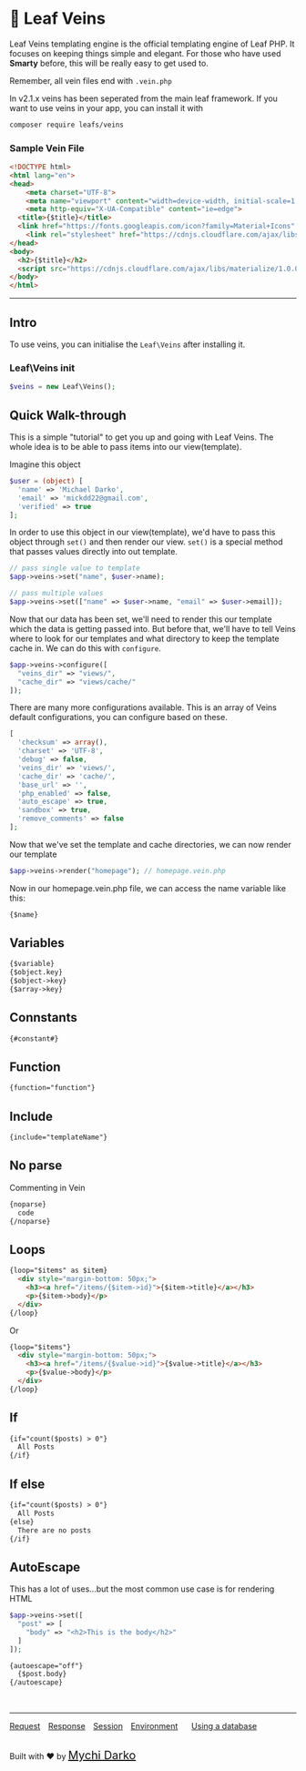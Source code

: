 # 🥒 Leaf Veins

Leaf Veins templating engine is the official templating engine of Leaf PHP. It focuses on keeping things simple and elegant. For those who have used **Smarty** before, this will be really easy to get used to.

Remember, all vein files end with `.vein.php`

In v2.1.x veins has been seperated from the main leaf framework. If you want to use veins in your app, you can install it with

```bash
composer require leafs/veins
```

### Sample Vein File

```html
<!DOCTYPE html>
<html lang="en">
<head>
    <meta charset="UTF-8">
    <meta name="viewport" content="width=device-width, initial-scale=1.0">
    <meta http-equiv="X-UA-Compatible" content="ie=edge">
  <title>{$title}</title>
  <link href="https://fonts.googleapis.com/icon?family=Material+Icons" rel="stylesheet">
    <link rel="stylesheet" href="https://cdnjs.cloudflare.com/ajax/libs/materialize/1.0.0/css/materialize.min.css">
</head>
<body>
  <h2>{$title}</h2>
  <script src="https://cdnjs.cloudflare.com/ajax/libs/materialize/1.0.0/js/materialize.min.js"></script>
</body>
</html>
```

<hr>

## Intro

To use veins, you can initialise the `Leaf\Veins` after installing it.

### Leaf\Veins init

```php
$veins = new Leaf\Veins();
```

## Quick Walk-through

This is a simple "tutorial" to get you up and going with Leaf Veins. The whole idea is to be able to pass items into our view(template).

Imagine this object

```php
$user = (object) [
  'name' => 'Michael Darko',
  'email' => 'mickdd22@gmail.com',
  'verified' => true
];
```

In order to use this object in our view(template), we'd have to pass this object through `set()` and then render our view. `set()` is a special method that passes values directly into out template.

```php
// pass single value to template
$app->veins->set("name", $user->name);

// pass multiple values
$app->veins->set(["name" => $user->name, "email" => $user->email]);
```

Now that our data has been set, we'll need to render this our template which the data is getting passed into. But before that, we'll have to tell Veins where to look for our templates and what directory to keep the template cache in. We can do this with `configure`.

```php
$app->veins->configure([
  "veins_dir" => "views/",
  "cache_dir" => "views/cache/"
]);
```

There are many more configurations available. This is an array of Veins default configurations, you can configure based on these.

```php
[
  'checksum' => array(),
  'charset' => 'UTF-8',
  'debug' => false,
  'veins_dir' => 'views/',
  'cache_dir' => 'cache/',
  'base_url' => '',
  'php_enabled' => false,
  'auto_escape' => true,
  'sandbox' => true,
  'remove_comments' => false
];
```

Now that we've set the template and cache directories, we can now render our template

```php
$app->veins->render("homepage"); // homepage.vein.php
```

Now in our homepage.vein.php file, we can access the name variable like this:

```html
{$name}
```

## Variables

```html
{$variable}
{$object.key}
{$object->key}
{$array->key}
```

## Connstants

```html
{#constant#}
```

## Function

```html
{function="function"}
```

## Include

```html
{include="templateName"}
```

## No parse

Commenting in Vein

```html
{noparse}
  code
{/noparse}
```

## Loops

```html
{loop="$items" as $item}
  <div style="margin-bottom: 50px;">
    <h3><a href="/items/{$item->id}">{$item->title}</a></h3>
    <p>{$item->body}</p>
  </div>
{/loop}
```

Or

```html
{loop="$items"}
  <div style="margin-bottom: 50px;">
    <h3><a href="/items/{$value->id}">{$value->title}</a></h3>
    <p>{$value->body}</p>
  </div>
{/loop}
```

## If

```html
{if="count($posts) > 0"}
  All Posts
{/if}
```

## If else

```html
{if="count($posts) > 0"}
  All Posts
{else}
  There are no posts
{/if}
```

## AutoEscape

This has a lot of uses...but the most common use case is for rendering HTML

```php
$app->veins->set([
  "post" => [
    "body" => "<h2>This is the body</h2>"
  ]
]);
```

```html
{autoescape="off"}
  {$post.body}
{/autoescape}
```

<br>
<hr>

<a href="#/lucky-charm/http/request" style="margin: 0px">Request</a>
<a href="#/lucky-charm/http/response" style="margin: 0px 10px;">Response</a>
<a href="#/lucky-charm/http/session" style="margin: 0px; 10px;">Session</a>
<a href="#/lucky-charm/environment" style="margin: 0px 10px;">Environment</a>
<a href="#/lucky-charm/database" style="margin: 0px 10px;">Using a database</a>

<br>
Built with ❤ by <a href="https://mychi.netlify.com" style="font-size: 20px; color: #111;" target="_blank">Mychi Darko</a>
